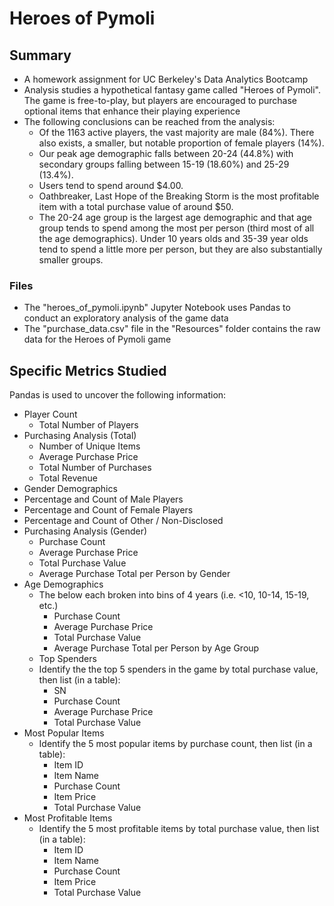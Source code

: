 # Heroes of Pymoli
## Summary
* A homework assignment for UC Berkeley's Data Analytics Bootcamp
* Analysis studies a hypothetical fantasy game called "Heroes of Pymoli". The game is free-to-play, but players are encouraged to purchase optional items that enhance their playing experience
* The following conclusions can be reached from the analysis:
  * Of the 1163 active players, the vast majority are male (84%). There also exists, a smaller, but notable proportion of female players (14%).
  * Our peak age demographic falls between 20-24 (44.8%) with secondary groups falling between 15-19 (18.60%) and 25-29 (13.4%).
  * Users tend to spend around $4.00.
  * Oathbreaker, Last Hope of the Breaking Storm is the most profitable item with a total purchase value of around $50.
  * The 20-24 age group is the largest age demographic and that age group tends to spend among the most per person (third most of all the age demographics). Under 10 years olds and 35-39 year olds tend to spend a little more per person, but they are also substantially smaller groups.
### Files
* The "heroes_of_pymoli.ipynb" Jupyter Notebook uses Pandas to conduct an exploratory analysis of the game data
* The "purchase_data.csv" file in the "Resources" folder contains the raw data for the Heroes of Pymoli game
## Specific Metrics Studied 
Pandas is used to uncover the following information:
* Player Count
  * Total Number of Players
* Purchasing Analysis (Total)
  * Number of Unique Items
  * Average Purchase Price
  * Total Number of Purchases
  * Total Revenue
* Gender Demographics
 * Percentage and Count of Male Players
 * Percentage and Count of Female Players
 * Percentage and Count of Other / Non-Disclosed
* Purchasing Analysis (Gender)
  * Purchase Count
  * Average Purchase Price
  * Total Purchase Value
  * Average Purchase Total per Person by Gender
* Age Demographics
  * The below each broken into bins of 4 years (i.e. <10, 10-14, 15-19, etc.)
    * Purchase Count
    * Average Purchase Price
    * Total Purchase Value
    * Average Purchase Total per Person by Age Group
   * Top Spenders
    * Identify the the top 5 spenders in the game by total purchase value, then list (in a table):
      * SN
      * Purchase Count
      * Average Purchase Price
      * Total Purchase Value
* Most Popular Items
  * Identify the 5 most popular items by purchase count, then list (in a table):
    * Item ID
    * Item Name
    * Purchase Count
    * Item Price
    * Total Purchase Value
* Most Profitable Items
  * Identify the 5 most profitable items by total purchase value, then list (in a table):
    * Item ID
    * Item Name
    * Purchase Count
    * Item Price
    * Total Purchase Value
